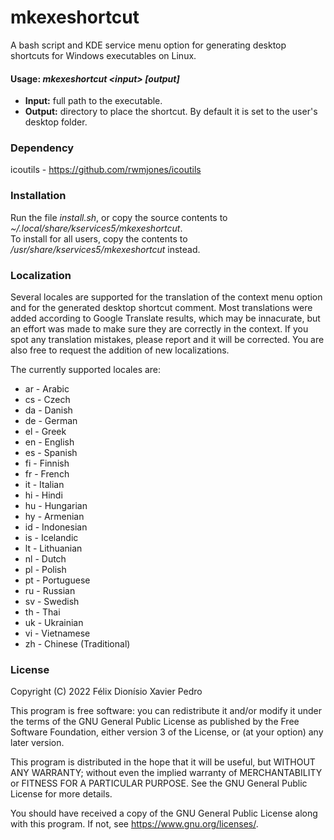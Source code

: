 # mkexeshortcut
A bash script and KDE service menu option for generating desktop shortcuts for Windows executables on Linux.

#### Usage: *mkexeshortcut \<input> [output]*
- **Input:** full path to the executable.  
- **Output:** directory to place the shortcut. By default it is set to the user's desktop folder.

### Dependency
icoutils - https://github.com/rwmjones/icoutils

### Installation
Run the file *install.sh*, or copy the source contents to *~/.local/share/kservices5/mkexeshortcut*.  
To install for all users, copy the contents to */usr/share/kservices5/mkexeshortcut* instead.

### Localization
Several locales are supported for the translation of the context menu option and for the generated desktop shortcut comment. Most translations were added according to Google Translate results, which may be innacurate, but an effort was made to make sure they are correctly in the context. If you spot any translation mistakes, please report and it will be corrected. You are also free to request the addition of new localizations.

The currently supported locales are:

* ar - Arabic
* cs - Czech
* da - Danish
* de - German
* el - Greek
* en - English
* es - Spanish
* fi - Finnish
* fr - French
* it - Italian
* hi - Hindi
* hu - Hungarian
* hy - Armenian
* id - Indonesian
* is - Icelandic
* lt - Lithuanian
* nl - Dutch
* pl - Polish
* pt - Portuguese
* ru - Russian
* sv - Swedish
* th - Thai
* uk - Ukrainian
* vi - Vietnamese
* zh - Chinese (Traditional)

### License
Copyright (C) 2022 Félix Dionísio Xavier Pedro

This program is free software: you can redistribute it and/or modify
it under the terms of the GNU General Public License as published by
the Free Software Foundation, either version 3 of the License, or
(at your option) any later version.

This program is distributed in the hope that it will be useful,
but WITHOUT ANY WARRANTY; without even the implied warranty of
MERCHANTABILITY or FITNESS FOR A PARTICULAR PURPOSE.  See the
GNU General Public License for more details.

You should have received a copy of the GNU General Public License
along with this program.  If not, see <https://www.gnu.org/licenses/>.
